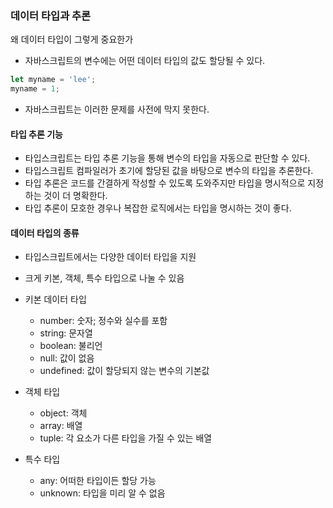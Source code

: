 ### 데이터 타입과 추론
왜 데이터 타입이 그렇게 중요한가
- 자바스크립트의 변수에는 어떤 데이터 타입의 값도 할당될 수 있다.
```js
let myname = 'lee';
myname = 1;
```
- 자바스크립트는 이러한 문제를 사전에 막지 못한다.

#### 타입 추론 기능
- 타입스크립트는 타입 추론 기능을 통해 변수의 타입을 자동으로 판단할 수 있다.
- 타입스크립트 컴파일러가 초기에 할당된 값을 바탕으로 변수의 타입을 추론한다.
- 타입 추론은 코드를 간결하게 작성할 수 있도록 도와주지만 타입을 명시적으로 지정하는 것이 더 명확한다.
- 타입 추론이 모호한 경우나 복잡한 로직에서는 타입을 명시하는 것이 좋다.

#### 데이터 타입의 종류
- 타입스크립트에서는 다양한 데이터 타입을 지원
- 크게 키본, 객체, 특수 타입으로 나눌 수 있음

- 키본 데이터 타입
    - number: 숫자; 정수와 실수를 포함
    - string: 문자열
    - boolean: 불리언
    - null: 값이 없음
    - undefined: 값이 할당되지 않는 변수의 기본값
- 객체 타입
    - object: 객체
    - array: 배열
    - tuple: 각 요소가 다른 타입을 가질 수 있는 배열
- 특수 타입
    - any: 어떠한 타입이든 할당 가능
    - unknown: 타입을 미리 알 수 없음